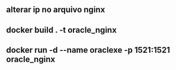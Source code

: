 ## alterar ip no arquivo nginx

## docker build . -t oracle_nginx

## docker run -d --name oraclexe -p 1521:1521 oracle_nginx

